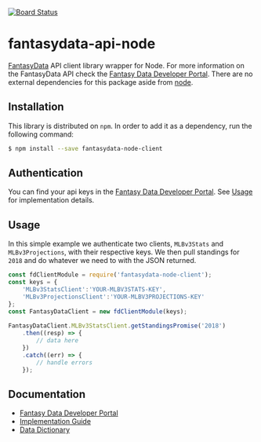 [![Board Status](https://dev.azure.com/lvtetrault/0936d065-933d-4a39-8b15-0f8a4af1794b/bc5ec5c2-1368-44b2-a4fc-1415bb7bd116/_apis/work/boardbadge/3b6dbbc7-a4da-45f9-bed3-477aa020a032)](https://dev.azure.com/lvtetrault/0936d065-933d-4a39-8b15-0f8a4af1794b/_boards/board/t/bc5ec5c2-1368-44b2-a4fc-1415bb7bd116/Microsoft.RequirementCategory)
# fantasydata-api-node
[FantasyData](https://fantasydata.com) API client library wrapper for Node. For more information on the FantasyData API check the [Fantasy Data Developer Portal](https://developer.fantasydata.com/?developer-portal). There are no external dependencies for this package aside from [node](https://nodejs.org/).

## Installation
This library is distributed on `npm`. In order to add it as a dependency, run the following command:

``` sh
$ npm install --save fantasydata-node-client
```

## Authentication
You can find your api keys in the [Fantasy Data Developer Portal](https://developer.fantasydata.com/developer). See [Usage](#usage) for implementation details.

## Usage
In this simple example we authenticate two clients, `MLBv3Stats` and `MLBv3Projections`, with their respective keys. We then pull standings for `2018` and do whatever we need to with the JSON returned.
``` js
const fdClientModule = require('fantasydata-node-client');
const keys = {
    'MLBv3StatsClient':'YOUR-MLBV3STATS-KEY',
    'MLBv3ProjectionsClient':'YOUR-MLBV3PROJECTIONS-KEY'
};
const FantasyDataClient = new fdClientModule(keys);
    
FantasyDataClient.MLBv3StatsClient.getStandingsPromise('2018')
    .then((resp) => {
        // data here
    })
    .catch((err) => {
        // handle errors
    });
```

## Documentation
* [Fantasy Data Developer Portal](developer.fantasydata.com/?developer-portal)
* [Implementation Guide](https://fantasydata.com/resources/implementation-guide.aspx)
* [Data Dictionary](https://fantasydata.com/resources/data-dictionary.aspx)
